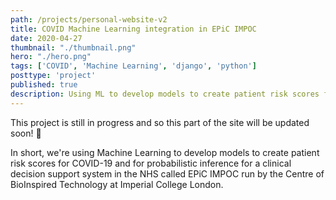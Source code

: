 ```yaml
---
path: /projects/personal-website-v2
title: COVID Machine Learning integration in EPiC IMPOC
date: 2020-04-27
thumbnail: "./thumbnail.png"
hero: "./hero.png"
tags: ['COVID', 'Machine Learning', 'django', 'python']
posttype: 'project'
published: true
description: Using ML to develop models to create patient risk scores for COVID-19 for a clinical decision support system in the NHS called EPiC IMPOC.
---
```


This project is still in progress and so this part of the site will be updated soon!
<span aria-label="image">🤭</span> 

In short, we're using Machine Learning to develop models to create patient risk scores for COVID-19 and for probabilistic inference for a clinical decision support system in the NHS called EPiC IMPOC run by the Centre of BioInspired Technology at Imperial College London.
